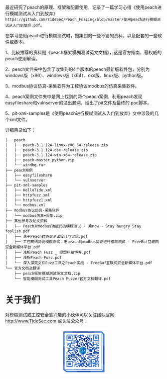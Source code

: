 最近研究了peach的原理、框架和配置使用，记录了一篇学习心得《使用peach进行模糊测试从入门到放弃》`https://github.com/TideSec/Peach_Fuzzing/blob/master/使用peach进行模糊测试从入门到放弃.pdf`。

在学习使用peach进行模糊测试时，搜集到的一些不错的资料，以及配套的一些软件或脚本。

1、比较推荐的资料是《peach框架模糊测试英文文档》，这是官方指南，最权威的peach使用解读。

2、peach文件夹中包含了收集到的4个版本的peach最新版软件包，分别为windows版（x86）、windows版（x64）、oxs版、linux版、python版。

3、modbus协议仿真-采集软件为工控协议modbus的仿真采集软件。

4、peach案例文件夹中是网上找到的两个peach案例，利用peach发现easyfileshare和vulnserver的溢出漏洞，给出了pit文件及最终的 poc脚本。

5、pit-xml-samples是《使用peach进行模糊测试从入门到放弃》文中涉及的几个xml文件。


详细目录如下：

```
├── peach
│   ├── peach-3.1.124-linux-x86_64-release.zip
│   ├── peach-3.1.124-osx-release.zip
│   ├── peach-3.1.124-win-x64-release.zip
│   ├── peach-master_python.zip
│   └── windbg.rar
├── peach案例
│   ├── easyfileshare
│   └── vulnserver
├── pit-xml-samples
│   ├── HelloTide.xml
│   ├── httpfuzz.xml
│   ├── httpfuzz1.xml
│   └── modbus.xml
├── modbus协议仿真-采集软件
│   └── modbus仿真+采集.zip
├── 其他参考及论文资料
│   ├── Peach对Modbus功能码的模糊测试 · Uknow - Stay hungry Stay foolish.pdf
│   ├── 基于Peach的协议测试设计与实现.pdf
│   ├── 工控网络协议模糊测试：用peach对modbus协议进行模糊测试 - FreeBuf互联网安全新媒体平台.pdf
│   ├── 浅析Peach Fuzz _ 绿盟科技博客.pdf
│   ├── 浅析Peach-Fuzz.pdf
│   └── 深入探究文件Fuzz工具之Peach实战 - FreeBuf互联网安全新媒体平台.pdf
└── 官方文档及翻译
    ├── peach框架模糊测试英文文档.zip
    └── 智能模糊测试工具Peach Fuzzer官方文档翻译.pdf
```

# 关于我们

对模糊测试或工控安全感兴趣的小伙伴可以关注团队官网: http://www.TideSec.com 或关注公众号：

<div align=center><img src=images/ewm.png width=30% ></div>

